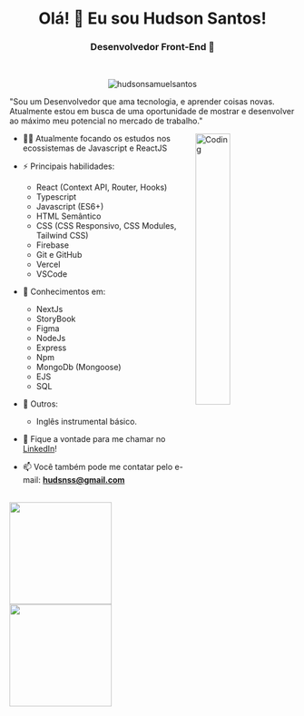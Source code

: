 <h1 align="center">Olá! 👋 Eu sou Hudson Santos!</h1>
<h3 align="center">Desenvolvedor Front-End  🚀</h3>
<br />

<p align="center"> <img src="https://komarev.com/ghpvc/?username=hudsonsamuelsantos&label=Profile%20views&color=0e75b6&style=flat" alt="hudsonsamuelsantos" /> </p>

<p align="left">"Sou um Desenvolvedor que ama tecnologia, e aprender coisas novas. Atualmente estou em busca de uma oportunidade de mostrar e desenvolver ao máximo meu potencial no mercado de trabalho."<p/>

<img align="right" alt="Coding" width=35% src="https://miro.medium.com/max/680/0*7Q3yvSIv_t0ioJ-Z.gif"/>

- 👨‍💻 Atualmente focando os estudos nos ecossistemas de Javascript e ReactJS

- ⚡ Principais habilidades: 
  - React (Context API, Router, Hooks)
  - Typescript
  - Javascript (ES6+)
  - HTML Semântico
  - CSS (CSS Responsivo, CSS Modules, Tailwind CSS)
  - Firebase
  - Git e GitHub
  - Vercel
  - VSCode

- 🔭 Conhecimentos em:
  - NextJs
  - StoryBook
  - Figma
  - NodeJs
  - Express
  - Npm
  - MongoDb (Mongoose)
  - EJS
  - SQL

- 🔎 Outros: 
  - Inglês instrumental básico.

- 💬 Fique a vontade para me chamar no [LinkedIn](https://www.linkedin.com/in/hudsonsamuelsantos/)!

- 📫 Você também pode me contatar pelo e-mail: **hudsnss@gmail.com**
<br />

<a href="https://github.com/hudsonsamuelsantos">
<img height="180em" src="https://github-readme-stats.vercel.app/api?username=hudsonsamuelsantos&show_icons=true&theme=transparent&include_all_commits=true&count_private=true"/>
<img height="180em" src="https://github-readme-stats.vercel.app/api/top-langs/?username=hudsonsamuelsantos&layout=compact&langs_count=7&theme=transparent"/>

